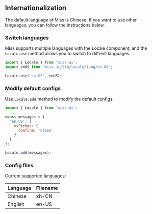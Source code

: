 ## Internationalization
The default language of Miss is Chinese. If you want to use other languages, you can follow the instructions below.

### Switch languages
Miss supports multiple languages with the Locale component, and the `Locale.use` method allows you to switch to diffrent languages.

```js
import { Locale } from 'miss-ui';
import enUS from 'miss-ui/lib/locale/lang/en-US';

Locale.use('en-US', enUS);
```

### Modify default configs
Use `Locale.add` method to modify the default configs.

```js
import { Locale } from 'miss-ui';

const messages = {
  'en-US': {
    msPicker: {
      confirm: 'Close'
    }
  }
};

Locale.add(messages);
```

### Config files
Current supported languages:

| Language | Filename |
|------|------|
| Chinese | zh-CN |
| English | en-US |
